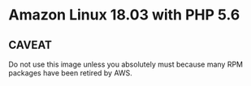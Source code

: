 # Amazon Linux 18.03 with PHP 5.6

## CAVEAT 

Do not use this image unless you absolutely must because
many RPM packages have been retired by AWS.

